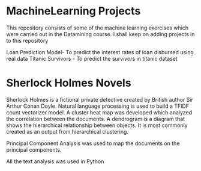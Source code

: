 # MachineLearning Projects

This repository consists of some of the machine learning exercises which were carried out in the Datamining course. 
I shall keep on adding projects in to this repository

Loan Prediction Model- To predict the interest rates of loan disbursed using real data
Titanic Survivors - To predict the survivors in titanic dataset

# Sherlock Holmes Novels

Sherlock Holmes is a fictional private detective created by British author Sir Arthur Conan Doyle. Natural language processing is used to build a TFIDF count vectorizer model. 
A cluster heat map was developed which analyzed the correlation between the documents. A dendrogram is a diagram that shows the hierarchical relationship between objects. It is most commonly created as an output from hierarchical clustering. 

Principal Component Analysis was used to map the documents on the principal components. 

All the text analysis was used in Python 
